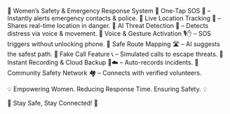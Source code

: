 🚨 Women’s Safety & Emergency Response System
🔹 One-Tap SOS 🚨 – Instantly alerts emergency contacts & police.
🔹 Live Location Tracking 📍 – Shares real-time location in danger.
🔹 AI Threat Detection 🤖 – Detects distress via voice & movement.
🔹 Voice & Gesture Activation 🎙️✋ – SOS triggers without unlocking phone.
🔹 Safe Route Mapping 🛣️ – AI suggests the safest path.
🔹 Fake Call Feature 📞 – Simulated calls to escape threats.
🔹 Instant Recording & Cloud Backup 🎥☁️ – Auto-records incidents.
🔹 Community Safety Network 🏘️ – Connects with verified volunteers.

💡 Empowering Women. Reducing Response Time. Ensuring Safety. 💡

🚀 Stay Safe, Stay Connected! 🚀
